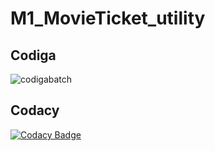 # M1_MovieTicket_utility

## Codiga
![codigabatch](https://user-images.githubusercontent.com/46933088/153588933-98a74b22-52cc-443d-bf4c-81dc09d512ae.svg)

## Codacy
[![Codacy Badge](https://app.codacy.com/project/badge/Grade/d7116ec69d024c01b4f5544f4b45ca5d)](https://www.codacy.com/gh/manojvadri454/M1_MovieTicket_utility/dashboard?utm_source=github.com&amp;utm_medium=referral&amp;utm_content=manojvadri454/M1_MovieTicket_utility&amp;utm_campaign=Badge_Grade)